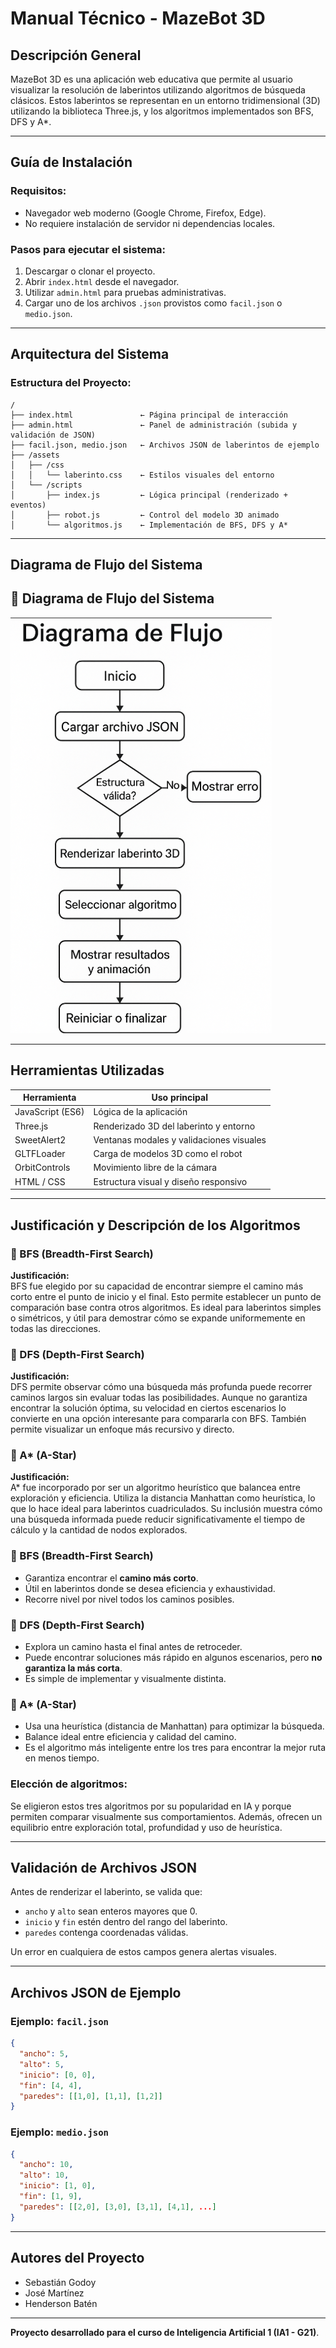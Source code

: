 
# Manual Técnico - MazeBot 3D

## Descripción General

MazeBot 3D es una aplicación web educativa que permite al usuario visualizar la resolución de laberintos utilizando algoritmos de búsqueda clásicos. Estos laberintos se representan en un entorno tridimensional (3D) utilizando la biblioteca Three.js, y los algoritmos implementados son BFS, DFS y A*.

---

## Guía de Instalación

### Requisitos:
- Navegador web moderno (Google Chrome, Firefox, Edge).
- No requiere instalación de servidor ni dependencias locales.

### Pasos para ejecutar el sistema:
1. Descargar o clonar el proyecto.
2. Abrir `index.html` desde el navegador.
3. Utilizar `admin.html` para pruebas administrativas.
4. Cargar uno de los archivos `.json` provistos como `facil.json` o `medio.json`.

---

## Arquitectura del Sistema

### Estructura del Proyecto:

```
/
├── index.html               ← Página principal de interacción
├── admin.html               ← Panel de administración (subida y validación de JSON)
├── facil.json, medio.json   ← Archivos JSON de laberintos de ejemplo
├── /assets
│   ├── /css
│   │   └── laberinto.css    ← Estilos visuales del entorno
│   └── /scripts
│       ├── index.js         ← Lógica principal (renderizado + eventos)
│       ├── robot.js         ← Control del modelo 3D animado
│       └── algoritmos.js    ← Implementación de BFS, DFS y A*
```

---

## Diagrama de Flujo del Sistema

## 🔄 Diagrama de Flujo del Sistema

![Diagrama de Flujo](./Docs/flujo.png)


---

## Herramientas Utilizadas

| Herramienta       | Uso principal                                   |
|-------------------|--------------------------------------------------|
| JavaScript (ES6)  | Lógica de la aplicación                         |
| Three.js          | Renderizado 3D del laberinto y entorno          |
| SweetAlert2       | Ventanas modales y validaciones visuales        |
| GLTFLoader        | Carga de modelos 3D como el robot               |
| OrbitControls     | Movimiento libre de la cámara                   |
| HTML / CSS        | Estructura visual y diseño responsivo           |

---

## Justificación y Descripción de los Algoritmos

### 🔹 BFS (Breadth-First Search)
**Justificación:**  
BFS fue elegido por su capacidad de encontrar siempre el camino más corto entre el punto de inicio y el final. Esto permite establecer un punto de comparación base contra otros algoritmos. Es ideal para laberintos simples o simétricos, y útil para demostrar cómo se expande uniformemente en todas las direcciones.

### 🔹 DFS (Depth-First Search)
**Justificación:**  
DFS permite observar cómo una búsqueda más profunda puede recorrer caminos largos sin evaluar todas las posibilidades. Aunque no garantiza encontrar la solución óptima, su velocidad en ciertos escenarios lo convierte en una opción interesante para compararla con BFS. También permite visualizar un enfoque más recursivo y directo.

### 🔹 A* (A-Star)
**Justificación:**  
A* fue incorporado por ser un algoritmo heurístico que balancea entre exploración y eficiencia. Utiliza la distancia Manhattan como heurística, lo que lo hace ideal para laberintos cuadriculados. Su inclusión muestra cómo una búsqueda informada puede reducir significativamente el tiempo de cálculo y la cantidad de nodos explorados.


### 🔹 BFS (Breadth-First Search)
- Garantiza encontrar el **camino más corto**.
- Útil en laberintos donde se desea eficiencia y exhaustividad.
- Recorre nivel por nivel todos los caminos posibles.

### 🔹 DFS (Depth-First Search)
- Explora un camino hasta el final antes de retroceder.
- Puede encontrar soluciones más rápido en algunos escenarios, pero **no garantiza la más corta**.
- Es simple de implementar y visualmente distinta.

### 🔹 A* (A-Star)
- Usa una heurística (distancia de Manhattan) para optimizar la búsqueda.
- Balance ideal entre eficiencia y calidad del camino.
- Es el algoritmo más inteligente entre los tres para encontrar la mejor ruta en menos tiempo.

### Elección de algoritmos:
Se eligieron estos tres algoritmos por su popularidad en IA y porque permiten comparar visualmente sus comportamientos. Además, ofrecen un equilibrio entre exploración total, profundidad y uso de heurística.

---

## Validación de Archivos JSON

Antes de renderizar el laberinto, se valida que:
- `ancho` y `alto` sean enteros mayores que 0.
- `inicio` y `fin` estén dentro del rango del laberinto.
- `paredes` contenga coordenadas válidas.

Un error en cualquiera de estos campos genera alertas visuales.

---

## Archivos JSON de Ejemplo

### Ejemplo: `facil.json`
```json
{
  "ancho": 5,
  "alto": 5,
  "inicio": [0, 0],
  "fin": [4, 4],
  "paredes": [[1,0], [1,1], [1,2]]
}
```

### Ejemplo: `medio.json`
```json
{
  "ancho": 10,
  "alto": 10,
  "inicio": [1, 0],
  "fin": [1, 9],
  "paredes": [[2,0], [3,0], [3,1], [4,1], ...]
}
```

---

## Autores del Proyecto

- Sebastián Godoy 
- José Martínez 
- Henderson Batén 

---

**Proyecto desarrollado para el curso de Inteligencia Artificial 1 (IA1 - G21)**.

